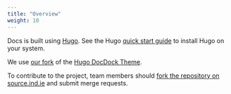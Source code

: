 ```yaml
---
title: "Overview"
weight: 10
---
```


Docs is built using [Hugo](https://gohugo.io). See the Hugo [quick start guide](https://gohugo.io/getting-started/quick-start/) to install Hugo on your system.

We use [our fork](https://github.com/aral/hugo-theme-docdock) of the [Hugo DocDock Theme](http://docdock.netlify.com/).

To contribute to the project, team members should [fork the repository on source.ind.ie](https://source.ind.ie/indienet/docs) and submit merge requests.
